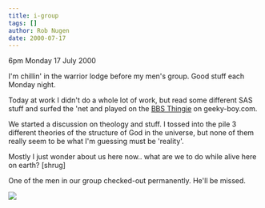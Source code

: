 ```yaml
---
title: i-group
tags: []
author: Rob Nugen
date: 2000-07-17
---
```



<p class=date>6pm Monday 17 July 2000</p>

<p>I'm chillin' in the warrior lodge before my men's group.  Good stuff each Monday night.

<p>Today at work I didn't do a whole lot of work, but read some different SAS stuff and surfed the 'net and played on the <a href="http://www.geeky-boy.com/cgi-bin/bbs_thingie">BBS Thingie</a> on geeky-boy.com. 

<p>We started a discussion on theology and stuff.  I tossed into the pile 3 different theories of the structure of God in the universe, but none of them really seem to be what I'm guessing must be 'reality'.  

<p>Mostly I just wonder about us here now.. what are we to do while alive here on earth?  [shrug]

<p>One of the men in our group checked-out permanently.  He'll be missed.

<p><img src="/images/rob/wL-ROB.gif">

